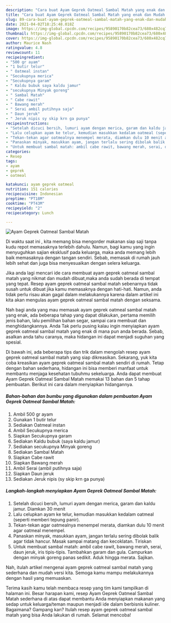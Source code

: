 ```yaml
---
description: "Cara buat Ayam Geprek Oatmeal Sambal Matah yang enak dan Mudah Dibuat"
title: "Cara buat Ayam Geprek Oatmeal Sambal Matah yang enak dan Mudah Dibuat"
slug: 89-cara-buat-ayam-geprek-oatmeal-sambal-matah-yang-enak-dan-mudah-dibuat
date: 2021-04-02T18:25:48.018Z
image: https://img-global.cpcdn.com/recipes/95890170b82cea73/680x482cq70/ayam-geprek-oatmeal-sambal-matah-foto-resep-utama.jpg
thumbnail: https://img-global.cpcdn.com/recipes/95890170b82cea73/680x482cq70/ayam-geprek-oatmeal-sambal-matah-foto-resep-utama.jpg
cover: https://img-global.cpcdn.com/recipes/95890170b82cea73/680x482cq70/ayam-geprek-oatmeal-sambal-matah-foto-resep-utama.jpg
author: Maurice Nash
ratingvalue: 4.8
reviewcount: 11
recipeingredient:
- "500 gr ayam"
- "1 butir telur"
- " Oatmeal instan"
- "Secukupnya merica"
- "Secukupnya garam"
- " Kaldu bubuk saya kaldu jamur"
- "secukupnya Minyak goreng"
- " Sambal Matah"
- " Cabe rawit"
- " Bawang merah"
- " Serai ambil putihnya saja"
- " Daun jeruk"
- " Jeruk nipis sy skip krn ga punya"
recipeinstructions:
- "Setelah dicuci bersih, lumuri ayam dengan merica, garam dan kaldu jamur. Diamkan 30 menit"
- "Lalu celupkan ayam ke telur, kemudian masukkan kedalam oatmeal (seperti memberi tepung panir)."
- "Tekan-tekan agar oatmealnya menempel merata, diamkan dulu 10 menit agar oatmeal menempel."
- "Panaskan minyak, masukkan ayam, jangan terlalu sering dibolak balik agar tidak hancur. Masak sampai matang dan kecoklatan. Tiriskan"
- "Untuk membuat sambal matah: ambil cabe rawit, bawang merah, serai, daun jeruk, iris tipis-tipis. Tambahkan garam dan gula. Campurkan dengan minyak goreng panas sedikit. Aduk hingga merata. Sajikan."
categories:
- Resep
tags:
- ayam
- geprek
- oatmeal

katakunci: ayam geprek oatmeal 
nutrition: 151 calories
recipecuisine: Indonesian
preptime: "PT18M"
cooktime: "PT43M"
recipeyield: "2"
recipecategory: Lunch

---
```



![Ayam Geprek Oatmeal Sambal Matah](https://img-global.cpcdn.com/recipes/95890170b82cea73/680x482cq70/ayam-geprek-oatmeal-sambal-matah-foto-resep-utama.jpg)

Di waktu  saat ini , kita memang bisa mengorder makanan siap saji tanpa kudu repot memasaknya terlebih dahulu. Namun, bagi kamu yang ingin menyuguhkan sajian eksklusif pada keluarga, maka anda memang lebih baik memasaknya dengan tangan sendiri. Sebab, memasak di rumah jauh lebih sehat dan juga bisa menyesuaikan dengan selera keluarga.

Jika anda lagi mencari ide cara membuat ayam geprek oatmeal sambal matah yang nikmat dan mudah dibuat,maka anda sudah berada di tempat yang tepat. Resep ayam geprek oatmeal sambal matah  sebenarnya tidak susah untuk dibuat jika kamu memasaknya dengan hati-hati. Namun, anda tidak perlu risau akan gagal dalam melakukannya 
karena dalam artikel ini kita akan mengulas ayam geprek oatmeal sambal matah dengan seksama.  



Nah bagi anda yang mau memasak ayam geprek oatmeal sambal matah yang enak, ada beberapa tahap yang dapat dilakukan, pertama memilih jenis bahan, lalu pemilihan bahan segar, sampai cara membuat dan menghidangkannya. Anda Tak perlu pusing kalau ingin menyiapkan ayam geprek oatmeal sambal matah yang enak di mana pun anda berada. Sebab, asalkan anda  tahu caranya, maka hidangan ini dapat menjadi suguhan yang spesial.

Di bawah ini, ada beberapa tips dan trik dalam mengolah resep ayam geprek oatmeal sambal matah yang siap dikreasikan. Sekarang, yuk kita coba kreasikan ayam geprek oatmeal sambal matah sendiri di rumah. Tetap dengan bahan sederhana, hidangan ini bisa memberi manfaat untuk membantu menjaga kesehatan tubuhmu sekeluarga. Anda dapat membuat Ayam Geprek Oatmeal Sambal Matah memakai 13 bahan dan 5 tahap pembuatan. Berikut ini cara dalam menyiapkan hidangannya.

<!--inarticleads1-->

##### Bahan-bahan dan bumbu yang digunakan dalam pembuatan Ayam Geprek Oatmeal Sambal Matah:

1. Ambil 500 gr ayam
1. Gunakan 1 butir telur
1. Sediakan  Oatmeal instan
1. Ambil Secukupnya merica
1. Siapkan Secukupnya garam
1. Sediakan  Kaldu bubuk (saya kaldu jamur)
1. Sediakan secukupnya Minyak goreng
1. Sediakan  Sambal Matah
1. Siapkan  Cabe rawit
1. Siapkan  Bawang merah
1. Ambil  Serai (ambil putihnya saja)
1. Siapkan  Daun jeruk
1. Sediakan  Jeruk nipis (sy skip krn ga punya)




<!--inarticleads2-->

##### Langkah-langkah menyiapkan Ayam Geprek Oatmeal Sambal Matah:

1. Setelah dicuci bersih, lumuri ayam dengan merica, garam dan kaldu jamur. Diamkan 30 menit
1. Lalu celupkan ayam ke telur, kemudian masukkan kedalam oatmeal (seperti memberi tepung panir).
1. Tekan-tekan agar oatmealnya menempel merata, diamkan dulu 10 menit agar oatmeal menempel.
1. Panaskan minyak, masukkan ayam, jangan terlalu sering dibolak balik agar tidak hancur. Masak sampai matang dan kecoklatan. Tiriskan
1. Untuk membuat sambal matah: ambil cabe rawit, bawang merah, serai, daun jeruk, iris tipis-tipis. Tambahkan garam dan gula. Campurkan dengan minyak goreng panas sedikit. Aduk hingga merata. Sajikan.




Nah, itulah artikel mengenai  ayam geprek oatmeal sambal matah  yang sederhana dan mudah versi kita. Semoga kamu mampu melakukannya dengan hasil yang memuaskan. 

Terima kasih kamu telah membaca resep yang tim kami tampilkan di halaman ini. Besar harapan kami, resep  Ayam Geprek Oatmeal Sambal Matah sederhana di atas dapat membantu Anda menyiapkan makanan yang sedap untuk keluarga/teman maupun menjadi ide dalam berbisnis kuliner. Bagaimana? Gampang kan? Itulah resep ayam geprek oatmeal sambal matah yang bisa Anda lakukan di rumah. Selamat mencoba!

